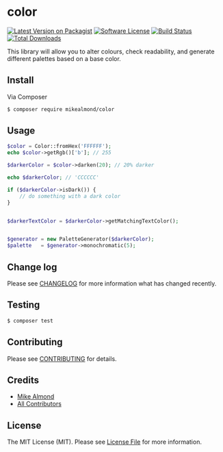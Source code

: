 # color

[![Latest Version on Packagist][ico-version]][link-packagist]
[![Software License][ico-license]](LICENSE.md)
[![Build Status][ico-travis]][link-travis]
[![Total Downloads][ico-downloads]][link-downloads]


This library will allow you to alter colours, check readability, and generate different palettes based on a base color.

## Install

Via Composer

``` bash
$ composer require mikealmond/color
```

## Usage

``` php
$color = Color::fromHex('FFFFFF');
echo $color->getRgb()['b']; // 255

$darkerColor = $color->darken(20); // 20% darker

echo $darkerColor; // 'CCCCCC'

if ($darkerColor->isDark()) {
    // do something with a dark color
}


$darkerTextColor = $darkerColor->getMatchingTextColor();


$generator = new PaletteGenerator($darkerColor);
$palette   = $generator->monochromatic(5);

```

## Change log

Please see [CHANGELOG](CHANGELOG.md) for more information what has changed recently.

## Testing

``` bash
$ composer test
```

## Contributing

Please see [CONTRIBUTING](CONTRIBUTING.md) for details.

## Credits

- [Mike Almond][link-author]
- [All Contributors][link-contributors]

## License

The MIT License (MIT). Please see [License File](LICENSE.md) for more information.

[ico-version]: https://img.shields.io/packagist/v/mikealmond/color.svg?style=flat-square
[ico-license]: https://img.shields.io/badge/license-MIT-brightgreen.svg?style=flat-square
[ico-travis]: https://img.shields.io/travis/mikealmond/color/master.svg?style=flat-square
[ico-downloads]: https://img.shields.io/packagist/dt/mikealmond/color.svg?style=flat-square

[link-packagist]: https://packagist.org/packages/mikealmond/color
[link-travis]: https://travis-ci.org/mikealmond/color
[link-scrutinizer]: https://scrutinizer-ci.com/g/mikealmond/color/code-structure
[link-downloads]: https://packagist.org/packages/mikealmond/color
[link-author]: https://github.com/mikealmond
[link-contributors]: ../../contributors
